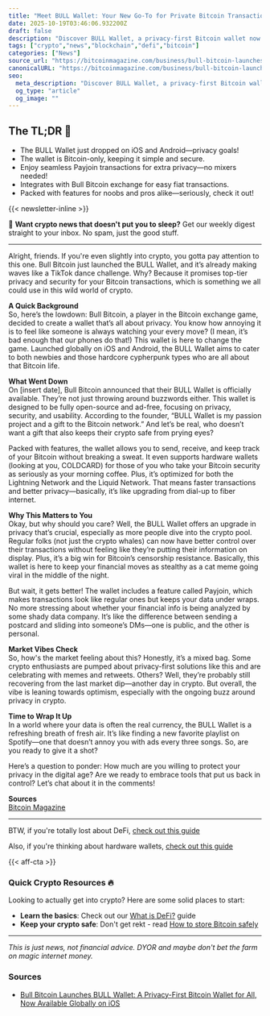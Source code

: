 ```yaml
---
title: "Meet BULL Wallet: Your New Go-To for Private Bitcoin Transactions"
date: 2025-10-19T03:46:06.932200Z
draft: false
description: "Discover BULL Wallet, a privacy-first Bitcoin wallet now on iOS. Perfect for casual users and crypto pros alike!"
tags: ["crypto","news","blockchain","defi","bitcoin"]
categories: ["News"]
source_url: "https://bitcoinmagazine.com/business/bull-bitcoin-launches-bull-wallet-a-privacy-first-bitcoin-wallet-for-all-now-available-globally-on-ios"
canonicalURL: "https://bitcoinmagazine.com/business/bull-bitcoin-launches-bull-wallet-a-privacy-first-bitcoin-wallet-for-all-now-available-globally-on-ios"
seo:
  meta_description: "Discover BULL Wallet, a privacy-first Bitcoin wallet now on iOS. Perfect for casual users and crypto pros alike!"
  og_type: "article"
  og_image: ""
---
```


## The TL;DR 📝

- The BULL Wallet just dropped on iOS and Android—privacy goals!
- The wallet is Bitcoin-only, keeping it simple and secure.
- Enjoy seamless Payjoin transactions for extra privacy—no mixers needed!
- Integrates with Bull Bitcoin exchange for easy fiat transactions.
- Packed with features for noobs and pros alike—seriously, check it out!

{{< newsletter-inline >}}

📧 **Want crypto news that doesn't put you to sleep?** Get our weekly digest straight to your inbox. No spam, just the good stuff.

---

Alright, friends. If you're even slightly into crypto, you gotta pay attention to this one. Bull Bitcoin just launched the BULL Wallet, and it’s already making waves like a TikTok dance challenge. Why? Because it promises top-tier privacy and security for your Bitcoin transactions, which is something we all could use in this wild world of crypto.

**A Quick Background**  
So, here’s the lowdown: Bull Bitcoin, a player in the Bitcoin exchange game, decided to create a wallet that’s all about privacy. You know how annoying it is to feel like someone is always watching your every move? (I mean, it’s bad enough that our phones do that!) This wallet is here to change the game. Launched globally on iOS and Android, the BULL Wallet aims to cater to both newbies and those hardcore cypherpunk types who are all about that Bitcoin life.

**What Went Down**  
On [insert date], Bull Bitcoin announced that their BULL Wallet is officially available. They’re not just throwing around buzzwords either. This wallet is designed to be fully open-source and ad-free, focusing on privacy, security, and usability. According to the founder, “BULL Wallet is my passion project and a gift to the Bitcoin network.” And let’s be real, who doesn’t want a gift that also keeps their crypto safe from prying eyes?

Packed with features, the wallet allows you to send, receive, and keep track of your Bitcoin without breaking a sweat. It even supports hardware wallets (looking at you, COLDCARD) for those of you who take your Bitcoin security as seriously as your morning coffee. Plus, it’s optimized for both the Lightning Network and the Liquid Network. That means faster transactions and better privacy—basically, it’s like upgrading from dial-up to fiber internet.

**Why This Matters to You**  
Okay, but why should you care? Well, the BULL Wallet offers an upgrade in privacy that’s crucial, especially as more people dive into the crypto pool. Regular folks (not just the crypto whales) can now have better control over their transactions without feeling like they’re putting their information on display. Plus, it’s a big win for Bitcoin’s censorship resistance. Basically, this wallet is here to keep your financial moves as stealthy as a cat meme going viral in the middle of the night.

But wait, it gets better! The wallet includes a feature called Payjoin, which makes transactions look like regular ones but keeps your data under wraps. No more stressing about whether your financial info is being analyzed by some shady data company. It’s like the difference between sending a postcard and sliding into someone’s DMs—one is public, and the other is personal.

**Market Vibes Check**  
So, how's the market feeling about this? Honestly, it’s a mixed bag. Some crypto enthusiasts are pumped about privacy-first solutions like this and are celebrating with memes and retweets. Others? Well, they’re probably still recovering from the last market dip—another day in crypto. But overall, the vibe is leaning towards optimism, especially with the ongoing buzz around privacy in crypto.

**Time to Wrap It Up**  
In a world where your data is often the real currency, the BULL Wallet is a refreshing breath of fresh air. It’s like finding a new favorite playlist on Spotify—one that doesn’t annoy you with ads every three songs. So, are you ready to give it a shot?  

Here’s a question to ponder: How much are you willing to protect your privacy in the digital age? Are we ready to embrace tools that put us back in control? Let’s chat about it in the comments!

**Sources**  
[Bitcoin Magazine](https://bitcoinmagazine.com/business/bull-bitcoin-launches-bull-wallet-a-privacy-first-bitcoin-wallet-for-all-now-available-globally-on-ios)

---

BTW, if you're totally lost about DeFi, [check out this guide](/pages/what-is-defi/)

Also, if you're thinking about hardware wallets, [check out this guide](/pages/best-hardware-wallets/)

{{< aff-cta >}}

### Quick Crypto Resources 🔥

Looking to actually get into crypto? Here are some solid places to start:
- **Learn the basics**: Check out our [What is DeFi?](/pages/what-is-defi/) guide
- **Keep your crypto safe**: Don't get rekt - read [How to store Bitcoin safely](/pages/how-to-store-bitcoin-safely/)


---

_This is just news, not financial advice. DYOR and maybe don't bet the farm on magic internet money._

### Sources
- [Bull Bitcoin Launches BULL Wallet: A Privacy-First Bitcoin Wallet for All, Now Available Globally on iOS](https://bitcoinmagazine.com/business/bull-bitcoin-launches-bull-wallet-a-privacy-first-bitcoin-wallet-for-all-now-available-globally-on-ios)


